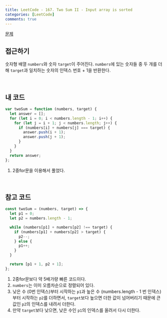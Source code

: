 ```yaml
---
title: LeetCode - 167. Two Sum II - Input array is sorted
categories: [LeetCode]
comments: true
---
```


[문제](https://leetcode.com/problems/two-sum-ii-input-array-is-sorted/)

## 접근하기

숫자형 배열 `numbers`와 숫자 `target`이 주어진다. `numbers`에 있는 숫자들 중 두 개를 더해 `target`과 일치하는 숫자의 인덱스 번호 + 1을 반환한다.

<br>

## 내 코드

```js
var twoSum = function (numbers, target) {
  let answer = [];
  for (let i = 0; i < numbers.length - 1; i++) {
    for (let j = i + 1; j < numbers.length; j++) {
      if (numbers[i] + numbers[j] === target) {
        answer.push(i + 1);
        answer.push(j + 1);
      }
    }
  }
  return answer;
};
```

1. 2중for문을 이용해서 풀었다.

<br>

## 참고 코드

```js
const twoSum = (numbers, target) => {
  let p1 = 0;
  let p2 = numbers.length - 1;

  while (numbers[p1] + numbers[p2] !== target) {
    if (numbers[p1] + numbers[p2] > target) {
      p2--;
    } else {
      p1++;
    }
  }

  return [p1 + 1, p2 + 1];
};
```

1. 2중for문보다 약 5배가량 빠른 코드이다.
2. `numbers`는 이미 오름차순으로 정렬되어 있다.
3. 낮은 수 (0번 인덱스)부터 시작하는 `p1`과 높은 수 (numbers.length - 1 번 인덱스) 부터 시작하는 `p2`를 더하면서, `target`보다 높으면 더한 값이 넘어버리기 때문에 큰 값인 `p2`의 인덱스를 내려서 더한다.
4. 만약 `target`보다 낮으면, 낮은 수인 `p1`의 인덱스를 올려서 다시 더한다.
